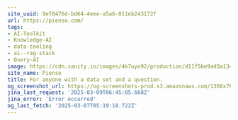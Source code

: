 ```yaml
---
site_uuid: 9ef0476d-bd64-4eee-a5a6-811eb243172f
url: https://pienso.com/
tags:
- AI-Toolkit
- Knowledge-AI
- data-tooling
- ai--rag-stack
- Query-AI
image: https://cdn.sanity.io/images/4k7oyo92/production/d11f5be9ad3a1341f5d339a550f62fd1a7b8d6df-1200x630.jpg?w=1200&h=630
site_name: Pienso
title: For anyone with a data set and a question.
og_screenshot_url: https://og-screenshots-prod.s3.amazonaws.com/1366x768/80/false/cdeb01bb45f070daa75683174126c2b01c710eb4335b3f3d02df30283a77d87d.jpeg
jina_last_request: '2025-03-09T06:45:05.668Z'
jina_error: 'Error occurred'
og_last_fetch: '2025-03-07T05:19:18.722Z'
---
```


